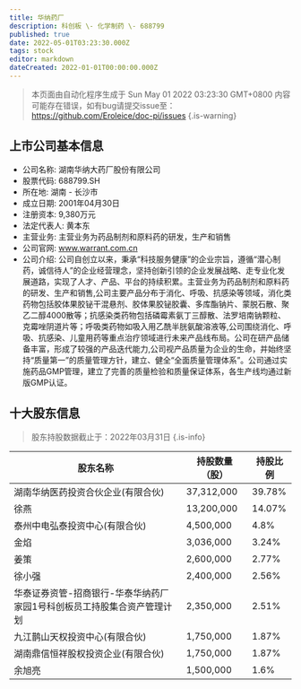 ```yaml
---
title: 华纳药厂
description: 科创板 \- 化学制药 \- 688799
published: true
date: 2022-05-01T03:23:30.000Z
tags: stock
editor: markdown
dateCreated: 2022-01-01T00:00:00.000Z
---
```


> 本页面由自动化程序生成于 Sun May 01 2022 03:23:30 GMT+0800
> 内容可能存在错误，如有bug请提交issue至：https://github.com/Eroleice/doc-pi/issues
{.is-warning}

## 上市公司基本信息
- 公司名称: 湖南华纳大药厂股份有限公司
- 股票代码: 688799.SH
- 所在地: 湖南 - 长沙市
- 成立日期: 2001年04月30日
- 注册资本: 9,380万元
- 法定代表人: 黄本东
- 主营业务: 主营业务为药品制剂和原料药的研发，生产和销售
- 公司官网: www.warrant.com.cn
- 公司介绍: 公司自创立以来，秉承“科技服务健康”的企业宗旨，遵循“潜心制药，诚信待人”的企业经营理念，坚持创新引领的企业发展战略、走专业化发展道路，实现了人才、产品、平台的持续积累。主营业务为药品制剂和原料药的研发、生产和销售,公司主要产品分布于消化、呼吸、抗感染等领域，消化类药物包括胶体果胶铋干混悬剂、胶体果胶铋胶囊、多库酯钠片、蒙脱石散、聚乙二醇4000散等；抗感染类药物包括磷霉素氨丁三醇散、法罗培南钠颗粒、克霉唑阴道片等；呼吸类药物如吸入用乙酰半胱氨酸溶液等,公司围绕消化、呼吸、抗感染、儿童用药等重点治疗领域进行未来产品线布局。公司在研产品储备丰富，形成了较强的产品迭代能力,公司视产品质量为企业的生命，并始终坚持“质量第一”的质量管理方针，建立、健全“全面质量管理体系”。公司通过实施药品GMP管理，建立了完善的质量检验和质量保证体系，各生产线均通过新版GMP认证。


## 十大股东信息
> 股东持股数据截止于：2022年03月31日
{.is-info}

| 股东名称 | 持股数量（股） | 持股比例 |
| --- | --- | --- |
| 湖南华纳医药投资合伙企业(有限合伙) | 37,312,000 | 39.78% |
| 徐燕 | 13,200,000 | 14.07% |
| 泰州中电弘泰投资中心(有限合伙) | 4,500,000 | 4.8% |
| 金焰 | 3,036,000 | 3.24% |
| 姜策 | 2,600,000 | 2.77% |
| 徐小强 | 2,400,000 | 2.56% |
| 华泰证券资管-招商银行-华泰华纳药厂家园1号科创板员工持股集合资产管理计划 | 2,350,000 | 2.51% |
| 九江鹊山天权投资中心(有限合伙) | 1,750,000 | 1.87% |
| 湖南鼎信恒祥股权投资企业(有限合伙) | 1,750,000 | 1.87% |
| 余旭亮 | 1,500,000 | 1.6% |




